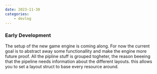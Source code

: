 ```yaml
---
date: 2023-11-30
categories:
    - devlog
---
```


    
### Early Development

The setup of the new game engine is coming along.
For now the current goal is to abstract away some functionallity and make the engine more future proof.
All the pipline stuff is grouped togheter, the reason beeeing that the pipeline needs information about the different layouts.
this allows you to set a layout struct to base every resource around.
